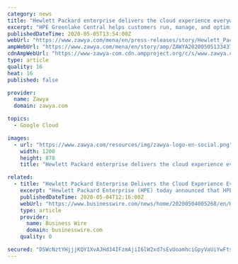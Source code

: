 ```yaml
---
category: news
title: "Hewlett Packard enterprise delivers the cloud experience everywhere with the general availability of HPE Greenlake central"
excerpt: "HPE Greenlake Central helps customers run, manage, and optimize their hybrid cloud estate using a single as-a-Service platform across public and private clouds, datacenter and edge workloads"
publishedDateTime: 2020-05-05T13:54:00Z
webUrl: "https://www.zawya.com/mena/en/press-releases/story/Hewlett_Packard_enterprise_delivers_the_cloud_experience_everywhere_with_the_general_availability_of_HPE_Greenlake_central-ZAWYA20200505133437/"
ampWebUrl: "https://www.zawya.com/mena/en/story/amp/ZAWYA20200505133437/"
cdnAmpWebUrl: "https://www-zawya-com.cdn.ampproject.org/c/s/www.zawya.com/mena/en/story/amp/ZAWYA20200505133437/"
type: article
quality: 16
heat: 16
published: false

provider:
  name: Zawya
  domain: zawya.com

topics:
  - Google Cloud

images:
  - url: "https://www.zawya.com/resources/img/zawya-logo-en-social.png"
    width: 1200
    height: 878
    title: "Hewlett Packard enterprise delivers the cloud experience everywhere with the general availability of HPE Greenlake central"

related:
  - title: "Hewlett Packard Enterprise Delivers the Cloud Experience Everywhere with the General Availability of HPE GreenLake Central"
    excerpt: "Hewlett Packard Enterprise (HPE) today announced that HPE GreenLake Central, unveiled in December 2019, is now generally available for HPE GreenLake c"
    publishedDateTime: 2020-05-04T12:16:00Z
    webUrl: "https://www.businesswire.com/news/home/20200504005268/en/Hewlett-Packard-Enterprise-Delivers-Cloud-Experience-General"
    type: article
    provider:
      name: Business Wire
      domain: businesswire.com
    quality: 0

secured: "DSWcNztYHjjjKQY1XvAJHd34IFzmAjiI6lW2xd7sEvUoamhciGpyVaUiYwFtsFiDc1ZVqIocxlb4lqAOtDUn88zOLxZa7r2Q3YKa58+8v4ylKk51+ujBIaxnX+pRJonsX+iHJYtX76HTYQKIRpKaWvGt5lEw9OD4bsYaZfuS0N/2Ej+N8rOlhplZYmMqixEm944vyl3mFtXkx9gsPEUqvhwtR4ZyAzEw5ZqEgEAfGZlyVI18ewNUAjQqzPtfDdhgExieuOeCbQNtvMUE/kkW7JRkYsAdvcBWptKDT9H/bUhSnnRJpjivQ0aJNUI1tUt8;hG/56w8vWb8hicdYkVKP1A=="
---
```


